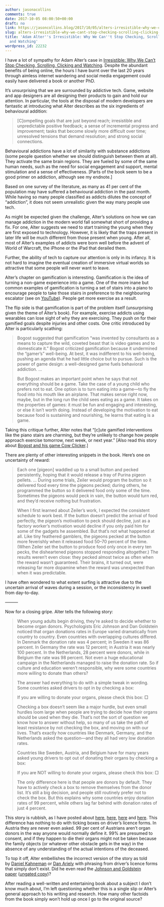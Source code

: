 ```yaml
---
author: jasonacollins
comments: true
date: 2017-10-05 08:00:50+00:00
draft: no
link: https://jasoncollins.blog/2017/10/05/alters-irresistible-why-we-cant-stop-checking-scrolling-clicking-and-watching/
slug: alters-irresistible-why-we-cant-stop-checking-scrolling-clicking-and-watching
title: 'Adam Alter''s Irresistible: Why We Can''t Stop Checking, Scrolling, Clicking
  and Watching'
wordpress_id: 22232
---
```


I have a lot of sympathy for Adam Alter’s case in [Irresistible: Why We Can’t Stop Checking, Scrolling, Clicking and Watching](http://amzn.to/2yJAG78). Despite the abundant benefits of being online, the hours I have burnt over the last 20 years through aimless internet wandering and social media engagement could easily have delivered a book or another PhD.

It’s unsurprising that we are surrounded by addictive tech. Game, website and app designers are all designing their products to gain and hold our attention. In particular, the tools at the disposal of modern developers are fantastic at introducing what Alter describes as the six ingredients of behavioural addition:



<blockquote>[C]ompelling goals that are just beyond reach; irresistible and unpredictable positive feedback; a sense of incremental progress and improvement; tasks that become slowly more difficult over time; unresolved tensions that demand resolution; and strong social connections.</blockquote>



Behavioural addictions have a lot of similarity with substance addictions (some people question whether we should distinguish between them at all). They activate the same brain regions. They are fueled by some of the same human needs, such as the need for social engagement and support, mental stimulation and a sense of effectiveness. [Parts of the book seem to be a good primer on addiction, although see my endnote.]

Based on one survey of the literature, as many as 41 per cent of the population may have suffered a behavioural addiction in the past month. While having so many people classified as addicts dilutes the concept of “addiction”, it does not seem unrealistic given the way many people use tech.

As might be expected given the challenge, Alter’s solutions on how we can manage addiction in the modern world fall somewhat short of providing a fix. For one, Alter suggests we need to start training the young when they are first exposed to technology. However, it is likely that the traps present in later life will be much different from those present when young. After all, most of Alter’s examples of addicts were born well before the advent of World of Warcraft, the iPhone or the iPad that derailed them.

Further, the ability of tech to capture our attention is only in its infancy. It is not hard to imagine the eventual creation of immersive virtual worlds so attractive that some people will never want to leave.

Alter’s chapter on gamification is interesting. Gamification is the idea of turning a non-game experience into a game. One of the more inane but common examples of gamification is turning a set of stairs into a piano to encourage people to take those stairs in preference to the neighbouring escalator (see on [YouTube](https://m.youtube.com/watch?v=2lXh2n0aPyw)). People get more exercise as a result.

The flip side is that gamification is part of the problem itself (unsurprising given the theme of Alter’s book). For example, exercise addicts using wearables can lose sight of why they are exercising. They push on for their gamified goals despite injuries and other costs. One critic introduced by Alter is particularly scathing:



<blockquote>Bogost suggested that gamification “was invented by consultants as a means to capture the wild, coveted beast that is video games and to domesticate it.” Bogost criticized gamification because it undermined the “gamer’s” well-being. At best, it was indifferent to his well-being, pushing an agenda that he had little choice but to pursue. Such is the power of game design: a well-designed game fuels behavioral addiction. ...

But Bogost makes an important point when he says that not everything should be a game. Take the case of a young child who prefers not to eat. One option is to turn eating into a game—to fly the food into his mouth like an airplane. That makes sense right now, maybe, but in the long run the child sees eating as a game. It takes on the properties of games: it must be fun and engaging and interesting, or else it isn’t worth doing. Instead of developing the motivation to eat because food is sustaining and nourishing, he learns that eating is a game.</blockquote>



Taking this critique further, Alter notes that “[c]ute gamified interventions like the piano stairs are charming, but they’re unlikely to change how people approach exercise tomorrow, next week, or next year.” [Also read this story about [Bogost and his game Cow Clicker](http://www.npr.org/2011/11/18/142518949/cow-clicker-founder-if-you-cant-ruin-it-destroy-it).]

There are plenty of other interesting snippets in the book. Here’s one on uncertainty of reward:



<blockquote>Each one [pigeon] waddled up to a small button and pecked persistently, hoping that it would release a tray of Purina pigeon pellets. ... During some trials, Zeiler would program the button so it delivered food every time the pigeons pecked; during others, he programmed the button so it delivered food only some of the time. Sometimes the pigeons would peck in vain, the button would turn red, and they’d receive nothing but frustration.

When I first learned about Zeiler’s work, I expected the consistent schedule to work best. If the button doesn’t predict the arrival of food perfectly, the pigeon’s motivation to peck should decline, just as a factory worker’s motivation would decline if you only paid him for some of the gadgets he assembled. But that’s not what happened at all. Like tiny feathered gamblers, the pigeons pecked at the button more feverishly when it released food 50–70 percent of the time. (When Zeiler set the button to produce food only once in every ten pecks, the disheartened pigeons stopped responding altogether.) The results weren’t even close: they pecked almost twice as often when the reward wasn’t guaranteed. Their brains, it turned out, were releasing far more dopamine when the reward was unexpected than when it was predictable.</blockquote>



I have often wondered to what extent surfing is attractive due to the uncertain arrival of waves during a session, or the inconsistency in swell from day-to-day.

———

Now for a closing gripe. Alter tells the following story:



<blockquote>When young adults begin driving, they’re asked to decide whether to become organ donors. Psychologists Eric Johnson and Dan Goldstein noticed that organ donations rates in Europe varied dramatically from country to country. Even countries with overlapping cultures differed. In Denmark the donation rate was 4 percent; in Sweden it was 86 percent. In Germany the rate was 12 percent; in Austria it was nearly 100 percent. In the Netherlands, 28 percent were donors, while in Belgium the rate was 98 percent. Not even a huge educational campaign in the Netherlands managed to raise the donation rate. So if culture and education weren’t responsible, why were some countries more willing to donate than others?

The answer had everything to do with a simple tweak in wording. Some countries asked drivers to opt in by checking a box:

If you are willing to donate your organs, please check this box: □

Checking a box doesn’t seem like a major hurdle, but even small hurdles loom large when people are trying to decide how their organs should be used when they die. That’s not the sort of question we know how to answer without help, so many of us take the path of least resistance by not checking the box, and moving on with our lives. That’s exactly how countries like Denmark, Germany, and the Netherlands asked the question—and they all had very low donation rates.

Countries like Sweden, Austria, and Belgium have for many years asked young drivers to opt out of donating their organs by checking a box:

If you are NOT willing to donate your organs, please check this box: □

The only difference here is that people are donors by default. They have to actively check a box to remove themselves from the donor list. It’s still a big decision, and people still routinely prefer not to check the box. But this explains why some countries enjoy donation rates of 99 percent, while others lag far behind with donation rates of just 4 percent.</blockquote>



This story is rubbish, as I have posted about [here](https://jasoncollins.blog/2015/02/11/charts-that-dont-seem-quite-right-organ-donation-edition/), [here](https://jasoncollins.blog/2015/04/27/bad-nudges-organ-donation-edition/), [here](https://jasoncollins.blog/2016/06/29/re-reading-kahnemans-thinking-fast-and-slow/) and [here](https://jasoncollins.blog/2017/08/30/does-presuming-you-can-take-a-persons-organs-save-lives/). This difference has nothing to do with ticking boxes on driver’s licence forms. In Austria they are never even asked. 99 per cent of Austrians aren’t organ donors in the way anyone would normally define it. 99% are presumed to consent, and if they happen to die their organs might not be taken because the family objects (or whatever other obstacle gets in the way) in the absence of any understanding of the actual intentions of the deceased.

To top it off, Alter embellishes the incorrect version of the story as told by [Daniel Kahneman](https://jasoncollins.blog/2016/06/29/re-reading-kahnemans-thinking-fast-and-slow/) or [Dan Ariely](https://jasoncollins.blog/2015/02/11/charts-that-dont-seem-quite-right-organ-donation-edition/) with phrasing from driver’s licence forms that simply don’t exist. Did he even read the [Johnson and Goldstein paper](http://science.sciencemag.org/content/302/5649/1338) ([ungated copy](http://www.dangoldstein.com/papers/DefaultsScience.pdf))?

After reading a well-written and entertaining book about a subject I don’t know much about, I’m left questioning whether this is a single slip or Alter’s general approach to his writing and research. How many other factoids from the book simply won’t hold up once I go to the original source?
